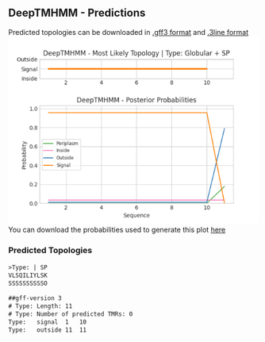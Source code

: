 ## DeepTMHMM - Predictions
Predicted topologies can be downloaded in [.gff3 format](TMRs.gff3) and [.3line format](predicted_topologies.3line)
![picture](plot.png)
You can download the probabilities used to generate this plot [here](Type:_probs.csv)
### Predicted Topologies
```
>Type: | SP
VLSQILIYLSK
SSSSSSSSSSO

```


```
##gff-version 3
# Type: Length: 11
# Type: Number of predicted TMRs: 0
Type:	signal	1	10				
Type:	outside	11	11				

```
